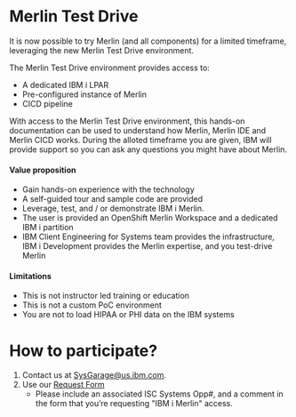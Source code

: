 # Merlin Test Drive

It is now possible to try Merlin (and all components) for a limited timeframe,  leveraging the new Merlin Test Drive environment.

The Merlin Test Drive environment provides access to:

* A dedicated IBM i LPAR
* Pre-configured instance of Merlin
* CICD pipeline

With access to the Merlin Test Drive environment, this hands-on documentation can be used to understand how Merlin, Merlin IDE and Merlin CICD works. During the alloted timeframe you are given, IBM will provide support so you can ask any questions you might have about Merlin.

#### Value proposition

* Gain hands-on experience with the technology
* A self-guided tour and sample code are provided
* Leverage, test, and / or demonstrate IBM i Merlin.
* The user is provided an OpenShift Merlin Workspace and a dedicated IBM i partition
* IBM Client Engineering for Systems team provides the infrastructure, IBM i Development provides the Merlin expertise, and you test-drive Merlin

#### Limitations

* This is not instructor led training or education
* This is not a custom PoC environment
* You are not to load HIPAA or PHI data on the IBM systems

# How to participate?

1. Contact us at [SysGarage@us.ibm.com](mailto:ysGarage@us.ibm.com).
2. Use our [Request Form](https://ibm.biz/client-eng-systems-power)
   * Please include an associated ISC Systems Opp#, and a comment in the form that you’re requesting "IBM i Merlin" access.
